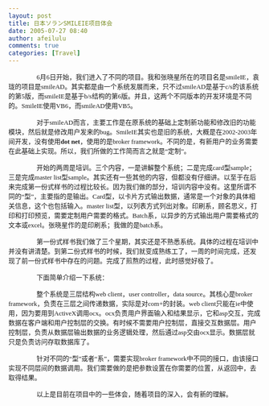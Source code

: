 ```yaml
---
layout: post
title: 日本ソランSMILEIE项目体会
date: 2005-07-27 08:40
author: afeilulu
comments: true
categories: [Travel]
---
```

<div id="msgcns!4C815953D6B638F4!190" class="bvMsg"><div>
<p style="text-indent:42pt;"><font size="2"><span lang="EN-US"><font face="Century">6</font></span><span lang="ZH-CN" style="font-family:SimSun;">月</span><span lang="EN-US"><font face="Century">6</font></span><span lang="ZH-CN" style="font-family:SimSun;">日开始，我们进入了不同的项目。我和张晓星所在的项目名是</span><span lang="EN-US"><font face="Century">smileIE</font></span><span lang="ZH-CN" style="font-family:SimSun;">，袁珑的项目是</span><span lang="EN-US"><font face="Century">smileAD</font></span><span lang="ZH-CN" style="font-family:SimSun;">。其实都是由一个系统发展而来，只不过</span><span lang="EN-US"><font face="Century">smileAD</font></span><span lang="ZH-CN" style="font-family:SimSun;">是基于</span><span lang="EN-US"><font face="Century">c/s</font></span><span lang="ZH-CN" style="font-family:SimSun;">的该系统的第</span><span lang="EN-US"><font face="Century">5</font></span><span lang="ZH-CN" style="font-family:SimSun;">版，而</span><span lang="EN-US"><font face="Century">smileIE</font></span><span lang="ZH-CN" style="font-family:SimSun;">是基于</span><span lang="EN-US"><font face="Century">b/s</font></span><span lang="ZH-CN" style="font-family:SimSun;">结构的第</span><span lang="EN-US"><font face="Century">6</font></span><span lang="ZH-CN" style="font-family:SimSun;">版。并且，这两个不同版本的开发环境是不同的。</span><span lang="EN-US"><font face="Century">SmileIE</font></span><span lang="ZH-CN" style="font-family:SimSun;">使用</span><span lang="EN-US"><font face="Century">VB6</font></span><span lang="ZH-CN" style="font-family:SimSun;">，而</span><span lang="EN-US"><font face="Century">smileAD</font></span><span lang="ZH-CN" style="font-family:SimSun;">使用</span><span lang="EN-US"><font face="Century">VB5</font></span><span lang="ZH-CN" style="font-family:SimSun;">。</span><span lang="EN-US"></span></font></p>
<p style="text-indent:42pt;"><font size="2"><span lang="ZH-CN" style="font-family:SimSun;">对于</span><span lang="EN-US"><font face="Century">smileAD</font></span><span lang="ZH-CN" style="font-family:SimSun;">而言，主要工作是在原系统的基础上定制新功能和修改旧的功能模块，然后就是修改用户发来的</span><span lang="EN-US"><font face="Century">bug</font></span><span lang="ZH-CN" style="font-family:SimSun;">。</span><span lang="EN-US"><font face="Century">SmileIE</font></span><span lang="ZH-CN" style="font-family:SimSun;">其实也是旧的系统，大概是在</span><span lang="EN-US"><font face="Century">2002-2003</font></span><span lang="ZH-CN" style="font-family:SimSun;">年间开发，没有使用</span><b><span lang="EN-US"><font face="Century">dot net</font></span></b><span lang="ZH-CN" style="font-family:SimSun;">，使用的是</span><span lang="EN-US"><font face="Century">broker framework</font></span><span lang="ZH-CN" style="font-family:SimSun;">。不同的是，有新用户的业务需要在此基础上实现。所以，我们所做的工作简而言之就是“定制”。</span><span lang="EN-US"></span></font></p>
<p style="text-indent:42pt;"><font size="2"><span lang="ZH-CN" style="font-family:SimSun;">开始的两周是培训。三个内容，一是讲解整个系统；二是完成</span><span lang="EN-US"><font face="Century">card</font></span><span lang="ZH-CN" style="font-family:SimSun;">型</span><span lang="EN-US"><font face="Century">sample</font></span><span lang="ZH-CN" style="font-family:SimSun;">；三是完成</span><span lang="EN-US"><font face="Century">master list</font></span><span lang="ZH-CN" style="font-family:SimSun;">型</span><span lang="EN-US"><font face="Century">sample</font></span><span lang="ZH-CN" style="font-family:SimSun;">。其实还有一些其他的内容，但都没有仔细讲。以至于在后来完成第一份式样书的过程比较长。因为我们做的部分，培训内容中没有。这里所谓不同的“型”，主要指的是输出。</span><span lang="EN-US"><font face="Century">Card</font></span><span lang="ZH-CN" style="font-family:SimSun;">型，以卡片方式输出数据，通常是一个对象的具体相关信息，这个也包括输入。</span><span lang="EN-US"><font face="Century">master list</font></span><span lang="ZH-CN" style="font-family:SimSun;">型，以列表方式列出对象。印刷系，顾名思义，打印和打印预览，需要定制用户需要的格式。</span><span lang="EN-US"><font face="Century">Batch</font></span><span lang="ZH-CN" style="font-family:SimSun;">系，以异步的方式输出用户需要格式的文本或</span><span lang="EN-US"><font face="Century">excel</font></span><span lang="ZH-CN" style="font-family:SimSun;">。张晓星作的是印刷系；我做的是</span><span lang="EN-US"><font face="Century">batch</font></span><span lang="ZH-CN" style="font-family:SimSun;">系。</span><span lang="EN-US"></span></font></p>
<p style="text-indent:42pt;"><font size="2"><span lang="ZH-CN" style="font-family:SimSun;">第一份式样书我们做了三个星期，其实还是不熟悉系统。具体的过程在培训中并没有讲清楚。到第二份式样书的时候，我们就变成熟练工了，一周的时间完成，还发现了前一份式样书中存在的问题。完成了煎熬的过程，此时感觉好极了。</span><span lang="EN-US"></span></font></p>
<p style="text-indent:42pt;"><font size="2"><span lang="ZH-CN" style="font-family:SimSun;">下面简单介绍一下系统：</span><span lang="EN-US"></span></font></p>
<p style="text-indent:42pt;"><font size="2"><span lang="ZH-CN" style="font-family:SimSun;">整个系统是三层结构</span><span lang="EN-US"><font face="Century">web client</font></span><span lang="ZH-CN" style="font-family:SimSun;">，</span><span lang="EN-US"><font face="Century">user controller</font></span><span lang="ZH-CN" style="font-family:SimSun;">，</span><span lang="EN-US"><font face="Century">data source</font></span><span lang="ZH-CN" style="font-family:SimSun;">。其核心是</span><span lang="EN-US"><font face="Century">broker framework</font></span><span lang="ZH-CN" style="font-family:SimSun;">，负责在三层之间传递数据，实际是对</span><span lang="EN-US"><font face="Century">com+</font></span><span lang="ZH-CN" style="font-family:SimSun;">的封装。</span><span lang="EN-US"><font face="Century">web client</font></span><span lang="ZH-CN" style="font-family:SimSun;">只能在</span><span lang="EN-US"><font face="Century">ie</font></span><span lang="ZH-CN" style="font-family:SimSun;">中使用，因为要用到</span><span lang="EN-US"><font face="Century">ActiveX</font></span><span lang="ZH-CN" style="font-family:SimSun;">调用</span><span lang="EN-US"><font face="Century">ocx</font></span><span lang="ZH-CN" style="font-family:SimSun;">。</span><span lang="EN-US"><font face="Century">ocx</font></span><span lang="ZH-CN" style="font-family:SimSun;">负责用户界面输入和结果显示，它和</span><span lang="EN-US"><font face="Century">asp</font></span><span lang="ZH-CN" style="font-family:SimSun;">交互，完成数据在客户端和用户控制层的交换。有时候不需要用户控制层，直接交互数据层。用户控制层，负责从数据层输出数据的业务逻辑处理，然后通过</span><span lang="EN-US"><font face="Century">asp</font></span><span lang="ZH-CN" style="font-family:SimSun;">交由</span><span lang="EN-US"><font face="Century">ocx</font></span><span lang="ZH-CN" style="font-family:SimSun;">显示。数据层就只是负责访问存取数据库了。</span></font></p>
<p style="text-indent:42pt;"><font size="2"><span lang="ZH-CN" style="font-family:SimSun;">针对不同的“型”或者“系”，需要实现</span><span lang="EN-US"><font face="Century">broker framework</font></span><span lang="ZH-CN" style="font-family:SimSun;">中不同的接口，由该接口实现不同层间的数据调用。我们需要做的是把参数设置在你需要的位置，从返回中，去取得结果。</span></font></p>
<p style="text-indent:42pt;"><font size="2"><span lang="ZH-CN" style="font-family:SimSun;"></span></font><span lang="ZH-CN" style="font-size:10.5pt;font-family:SimSun;"><font size="2">以上是目前在项目中的一些体会，随着项目的深入，会有新的理解。</font></span></p></div></div>
